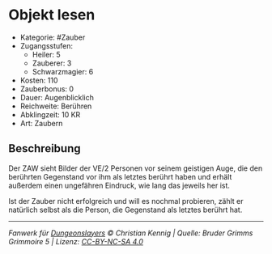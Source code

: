 # Objekt lesen

- Kategorie: #Zauber
- Zugangsstufen:
  - Heiler: 5
  - Zauberer: 3
  - Schwarzmagier: 6
- Kosten: 110
- Zauberbonus: 0
- Dauer: Augenblicklich
- Reichweite: Berühren
- Abklingzeit: 10 KR
- Art: Zaubern

## Beschreibung

Der ZAW sieht Bilder der VE/2 Personen vor seinem geistigen Auge, die den berührten Gegenstand vor ihm als letztes berührt haben und erhält außerdem einen ungefähren Eindruck, wie lang das jeweils her ist.

Ist der Zauber nicht erfolgreich und will es nochmal probieren, zählt er natürlich selbst als die Person, die Gegenstand als letztes berührt hat.

---

_Fanwerk für [Dungeonslayers](https://www.dungeonslayers.net/) © Christian Kennig | Quelle: Bruder Grimms Grimmoire 5 | Lizenz: [CC-BY-NC-SA 4.0](https://creativecommons.org/licenses/by-nc-sa/4.0/deed.de)_
